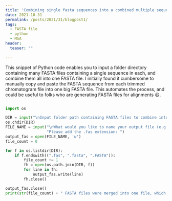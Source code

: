 ```yaml
---
title: 'Combining single fasta sequences into a combined multiple sequence alignment file'
date: 2021-10-31
permalink: /posts/2021/31/blogpost1/
tags:
  - FASTA file
  - python
  - MSA
header:
  teaser: ""
  
---
```


This snippet of Python code enables you to input a folder directory containing many FASTA files containing a single sequence in each, and combine them all into one FASTA file. I initially found it cumbersome to manually copy and paste the FASTA sequence from each trimmed chromatogram file into one big FASTA file. This automates the process, and could be useful to folks who are generating FASTA files for alignments 😃.

```python

import os

DIR = input("\nInput folder path containing FASTA files to combine into one FASTA file: ")
os.chdir(DIR)
FILE_NAME = input("\nWhat would you like to name your output file (e.g. combo.fas)? Note: "
                  "Please add the .fas extension: ")
output_fas = open(FILE_NAME, 'w')
file_count = 0

for f in os.listdir(DIR):
    if f.endswith((".fas", ".fasta", ".FASTA")):
        file_count += 1
        fh = open(os.path.join(DIR, f))
        for line in fh:
            output_fas.write(line)
        fh.close()

output_fas.close()
print(str(file_count) + " FASTA files were merged into one file, which can be found here: " + DIR)

```

